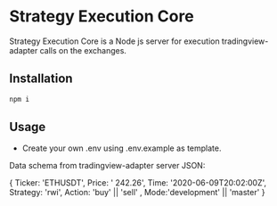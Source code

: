 # Strategy Execution Core
Strategy Execution Core is a Node js server for execution tradingview-adapter calls on the exchanges.
## Installation
```bash
npm i
```
## Usage
- Create your own .env using .env.example as template.


Data schema from tradingview-adapter server 
JSON:

{ 
Ticker: 'ETHUSDT', 
Price: ' 242.26',
Time: '2020-06-09T20:02:00Z',
Strategy: 'rwi',
Action: 'buy' || 'sell' ,
Mode:'development' || 'master'
}


